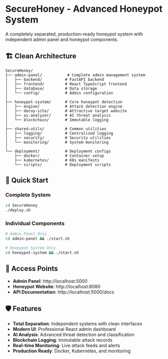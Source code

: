 # SecureHoney - Advanced Honeypot System

A completely separated, production-ready honeypot system with independent admin panel and honeypot components.

## 🏗️ Clean Architecture

```
SecureHoney/
├── admin-panel/           # Complete admin management system
│   ├── backend/          # FastAPI backend
│   ├── frontend/         # React TypeScript frontend  
│   ├── database/         # Data storage
│   └── config/           # Admin configuration
│
├── honeypot-system/      # Core honeypot detection
│   ├── engine/           # Attack detection engine
│   ├── decoy-site/       # Attractive target website
│   ├── ai-analyzer/      # AI threat analysis
│   └── blockchain/       # Immutable logging
│
├── shared-utils/         # Common utilities
│   ├── logging/          # Centralized logging
│   ├── security/         # Security utilities
│   └── monitoring/       # System monitoring
│
└── deployment/           # Deployment configs
    ├── docker/           # Container setup
    ├── kubernetes/       # K8s manifests
    └── scripts/          # Deployment scripts
```

## 🚀 Quick Start

### Complete System
```bash
cd SecureHoney
./deploy.sh
```

### Individual Components
```bash
# Admin Panel Only
cd admin-panel && ./start.sh

# Honeypot System Only  
cd honeypot-system && ./start.sh
```

## 🔗 Access Points

- **Admin Panel**: http://localhost:5000
- **Honeypot Website**: http://localhost:8080
- **API Documentation**: http://localhost:5000/docs

## 🛡️ Features

- **Total Separation**: Independent systems with clean interfaces
- **Modern UI**: Professional React admin dashboard
- **AI Analysis**: Advanced threat detection and classification
- **Blockchain Logging**: Immutable attack records
- **Real-time Monitoring**: Live attack feeds and alerts
- **Production Ready**: Docker, Kubernetes, and monitoring

